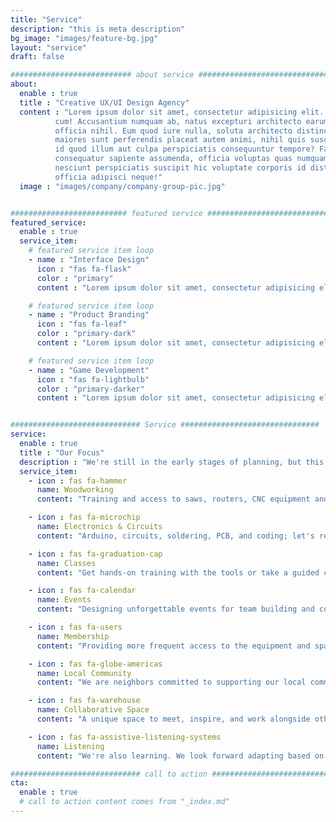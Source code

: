 ```yaml
---
title: "Service"
description: "this is meta description"
bg_image: "images/feature-bg.jpg"
layout: "service"
draft: false

########################### about service #############################
about:
  enable : true
  title : "Creative UX/UI Design Agency"
  content : "Lorem ipsum dolor sit amet, consectetur adipisicing elit. Voluptate soluta corporis odit, optio
          cum! Accusantium numquam ab, natus excepturi architecto earum ipsa aliquam, illum, omnis rerum, eveniet
          officia nihil. Eum quod iure nulla, soluta architecto distinctio. Nesciunt odio ullam expedita, neque fugit
          maiores sunt perferendis placeat autem animi, nihil quis suscipit quibusdam ut reiciendis doloribus natus nemo
          id quod illum aut culpa perspiciatis consequuntur tempore? Facilis nam vitae iure quisquam eius harum
          consequatur sapiente assumenda, officia voluptas quas numquam placeat, alias molestias nisi laudantium
          nesciunt perspiciatis suscipit hic voluptate corporis id distinctio earum. Dolor reprehenderit fuga dolore
          officia adipisci neque!"
  image : "images/company/company-group-pic.jpg"


########################## featured service ############################
featured_service:
  enable : true
  service_item:
    # featured service item loop
    - name : "Interface Design"
      icon : "fas fa-flask"
      color : "primary"
      content : "Lorem ipsum dolor sit amet, consectetur adipisicing elit. Saepe enim impedit repudiandae omnis est temporibus."

    # featured service item loop
    - name : "Product Branding"
      icon : "fas fa-leaf"
      color : "primary-dark"
      content : "Lorem ipsum dolor sit amet, consectetur adipisicing elit. Saepe enim impedit repudiandae omnis est temporibus."

    # featured service item loop
    - name : "Game Development"
      icon : "fas fa-lightbulb"
      color : "primary-darker"
      content : "Lorem ipsum dolor sit amet, consectetur adipisicing elit. Saepe enim impedit repudiandae omnis est temporibus."


############################# Service ###############################
service:
  enable : true
  title : "Our Focus"
  description : "We're still in the early stages of planning, but this is what we're focused on."
  service_item:
    - icon : fas fa-hammer
      name: Woodworking
      content: "Training and access to saws, routers, CNC equipment and other tools you'd find in a professional woodshop."

    - icon : fas fa-microchip
      name: Electronics & Circuits
      content: "Arduino, circuits, soldering, PCB, and coding; let's remove the mystery of how electronics work."

    - icon : fas fa-graduation-cap
      name: Classes
      content: "Get hands-on training with the tools or take a guided class to turn an idea into something you built."

    - icon : fas fa-calendar
      name: Events
      content: "Designing unforgettable events for team building and community engagement."

    - icon : fas fa-users
      name: Membership
      content: "Providing more frequent access to the equipment and space for those who always have more projects to make."

    - icon : fas fa-globe-americas
      name: Local Community
      content: "We are neighbors committed to supporting our local community. We care."

    - icon : fas fa-warehouse
      name: Collaborative Space
      content: "A unique space to meet, inspire, and work alongside other creators."

    - icon : fas fa-assistive-listening-systems
      name: Listening
      content: "We're also learning. We look forward adapting based on feedback from our community."

############################# call to action #################################
cta:
  enable : true
  # call to action content comes from "_index.md"
---
```

